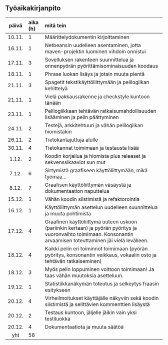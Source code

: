 ## Työaikakirjanpito

| päivä  | aika (h) | mitä tein  |
| :-----:|:---------| :----------|
| 10.11. | 1        | Määrittelydokumentin kirjoittaminen |
| 16.11. | 1        | Netbeansin uudelleen asentaminen, jotta maven-projektin luominen vihdoin onnistui |
| 17.11. | 3        | Sovelluksen rakenteen suunnittelua ja onnenpyörän pyörittämisominaisuuden koodaus |
| 18.11. | 1        | Phrase luokan lisäys ja jotain muuta pientä |
| 21.11. | 3        | Spagetit tekstikäyttöliittymään ja pelilogiikan kehittelyä |
| 21.11. | 1        | Vielä pakkausrakenne ja checkstyle kuntoon tänään |
| 23.11. | 1        | Pelilogiikkaan tehtävän ratkaisumahdollisuuden lisääminen ja pelin päättyminen |
| 24.11. | 2        | Testejä, arkkitehtuuri ja vähän pelilogiikan hiomistakin |
| 26.11. | 2        | Tietokantajuttuja alulle |
| 30.11. | 4        | Tietokannat toimimaan ja testausta lisää |
| 1.12.  | 2        | Koodin korjailua ja hiomista plus releaset ja sekvenssikaaviot sun mut |
| 7.12.  | 6        | Sirtymistä graafiseen käyttöliittymään, mikä työmaa... |
| 8.12.  | 7        | Graafisen käyttöliittymän väsäystä ja dokumentaation naputtelua |
| 15.12. | 1        | Vähän koodin siistimistä ja refaktorointia |
| 16.12. | 1        | Käyttöliittymän asettelun uudelleen suunnittelua ja muuta pohtimista |
| 17.12. | 4        | Graafinen käyttöliittymä uuteen uskoon (pariinkin kertaan) ja pyörän pyöritys ja vuoronvaihto toimimaan. Konsonantin arvaamisen toteuttaminen jäi vielä levälleen. |
| 18.12. | 4        | Kaikki pelin eri toiminnot toimimaan (pyörän pyöritys, konsonantin veikkaus, vokaalin osto ja tehtävän ratkaiseminen) |
| 18.12. | 3        | Myös pelin loppuminen voittoon toimimaan! Ja taas vähän muutoksia asetteluun. |
| 19.12. | 1        | Statistiikkanäkymän toteutus ja selkeytys fraasin esitykseen |
| 20.12. | 4        | Virheilmoitukset käyttäjälle näkyviin sekä koodin siistimistä ja selittävien kommenttien lisäystä |
| 20.12. | 2        | Testaus kuntoon, jäljelle jäikin vain yksi testiluokka |
| 20.12. | 4        | Dokumentaatiota ja muuta säätöä |
| yht    | 58       | | 
